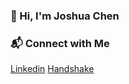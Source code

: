 ### 👋 Hi, I'm Joshua Chen
### 📬 Connect with Me
[Linkedin](https://www.linkedin.com/in/joshua-chen-a10359196/)
[Handshake](https://app.joinhandshake.com/stu/users/25551408)
